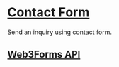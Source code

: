# [Contact Form](https://adrienne-contact-form.netlify.app/)

Send an inquiry using contact form.

## [Web3Forms API](https://web3forms.com/)

